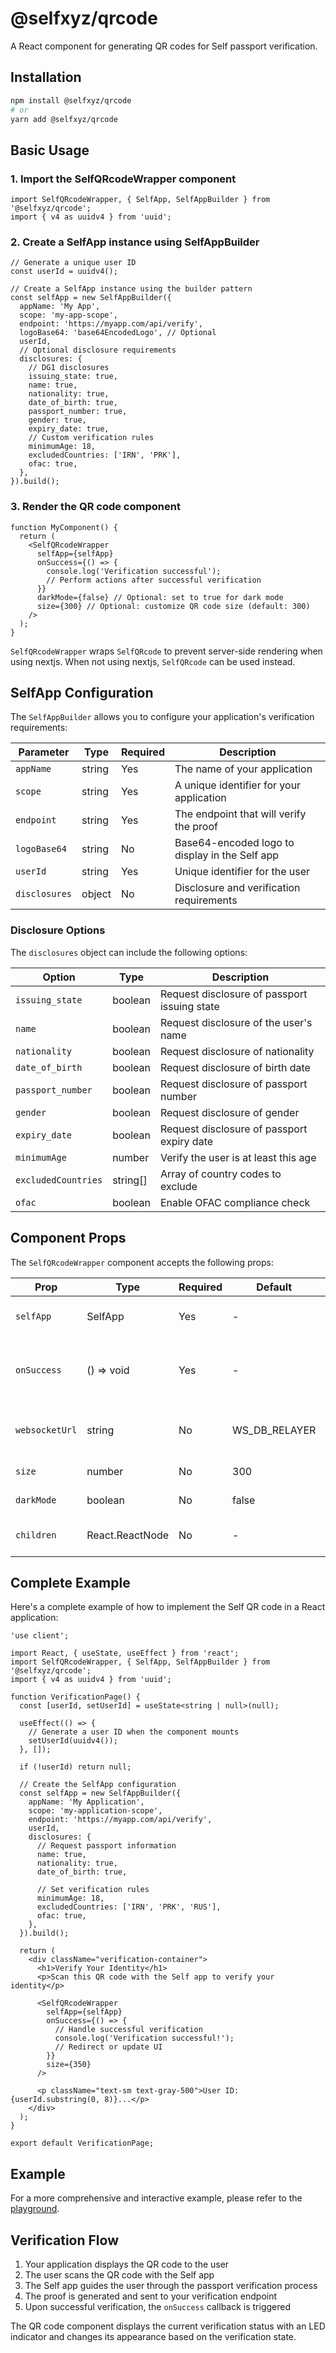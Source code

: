 # @selfxyz/qrcode

A React component for generating QR codes for Self passport verification.

## Installation

```bash
npm install @selfxyz/qrcode
# or
yarn add @selfxyz/qrcode
```

## Basic Usage

### 1. Import the SelfQRcodeWrapper component

```tsx
import SelfQRcodeWrapper, { SelfApp, SelfAppBuilder } from '@selfxyz/qrcode';
import { v4 as uuidv4 } from 'uuid';
```

### 2. Create a SelfApp instance using SelfAppBuilder

```tsx
// Generate a unique user ID
const userId = uuidv4();

// Create a SelfApp instance using the builder pattern
const selfApp = new SelfAppBuilder({
  appName: 'My App',
  scope: 'my-app-scope',
  endpoint: 'https://myapp.com/api/verify',
  logoBase64: 'base64EncodedLogo', // Optional
  userId,
  // Optional disclosure requirements
  disclosures: {
    // DG1 disclosures
    issuing_state: true,
    name: true,
    nationality: true,
    date_of_birth: true,
    passport_number: true,
    gender: true,
    expiry_date: true,
    // Custom verification rules
    minimumAge: 18,
    excludedCountries: ['IRN', 'PRK'],
    ofac: true,
  },
}).build();
```

### 3. Render the QR code component

```tsx
function MyComponent() {
  return (
    <SelfQRcodeWrapper
      selfApp={selfApp}
      onSuccess={() => {
        console.log('Verification successful');
        // Perform actions after successful verification
      }}
      darkMode={false} // Optional: set to true for dark mode
      size={300} // Optional: customize QR code size (default: 300)
    />
  );
}
```

`SelfQRcodeWrapper` wraps `SelfQRcode` to prevent server-side rendering when using nextjs. When not using nextjs, `SelfQRcode` can be used instead.

## SelfApp Configuration

The `SelfAppBuilder` allows you to configure your application's verification requirements:

| Parameter     | Type   | Required | Description                                    |
| ------------- | ------ | -------- | ---------------------------------------------- |
| `appName`     | string | Yes      | The name of your application                   |
| `scope`       | string | Yes      | A unique identifier for your application       |
| `endpoint`    | string | Yes      | The endpoint that will verify the proof        |
| `logoBase64`  | string | No       | Base64-encoded logo to display in the Self app |
| `userId`      | string | Yes      | Unique identifier for the user                 |
| `disclosures` | object | No       | Disclosure and verification requirements       |

### Disclosure Options

The `disclosures` object can include the following options:

| Option              | Type     | Description                                  |
| ------------------- | -------- | -------------------------------------------- |
| `issuing_state`     | boolean  | Request disclosure of passport issuing state |
| `name`              | boolean  | Request disclosure of the user's name        |
| `nationality`       | boolean  | Request disclosure of nationality            |
| `date_of_birth`     | boolean  | Request disclosure of birth date             |
| `passport_number`   | boolean  | Request disclosure of passport number        |
| `gender`            | boolean  | Request disclosure of gender                 |
| `expiry_date`       | boolean  | Request disclosure of passport expiry date   |
| `minimumAge`        | number   | Verify the user is at least this age         |
| `excludedCountries` | string[] | Array of country codes to exclude            |
| `ofac`              | boolean  | Enable OFAC compliance check                 |

## Component Props

The `SelfQRcodeWrapper` component accepts the following props:

| Prop           | Type            | Required | Default       | Description                                           |
| -------------- | --------------- | -------- | ------------- | ----------------------------------------------------- |
| `selfApp`      | SelfApp         | Yes      | -             | The SelfApp configuration object                      |
| `onSuccess`    | () => void      | Yes      | -             | Callback function executed on successful verification |
| `websocketUrl` | string          | No       | WS_DB_RELAYER | Custom WebSocket URL for verification                 |
| `size`         | number          | No       | 300           | QR code size in pixels                                |
| `darkMode`     | boolean         | No       | false         | Enable dark mode styling                              |
| `children`     | React.ReactNode | No       | -             | Custom children to render                             |

## Complete Example

Here's a complete example of how to implement the Self QR code in a React application:

```tsx
'use client';

import React, { useState, useEffect } from 'react';
import SelfQRcodeWrapper, { SelfApp, SelfAppBuilder } from '@selfxyz/qrcode';
import { v4 as uuidv4 } from 'uuid';

function VerificationPage() {
  const [userId, setUserId] = useState<string | null>(null);

  useEffect(() => {
    // Generate a user ID when the component mounts
    setUserId(uuidv4());
  }, []);

  if (!userId) return null;

  // Create the SelfApp configuration
  const selfApp = new SelfAppBuilder({
    appName: 'My Application',
    scope: 'my-application-scope',
    endpoint: 'https://myapp.com/api/verify',
    userId,
    disclosures: {
      // Request passport information
      name: true,
      nationality: true,
      date_of_birth: true,

      // Set verification rules
      minimumAge: 18,
      excludedCountries: ['IRN', 'PRK', 'RUS'],
      ofac: true,
    },
  }).build();

  return (
    <div className="verification-container">
      <h1>Verify Your Identity</h1>
      <p>Scan this QR code with the Self app to verify your identity</p>

      <SelfQRcodeWrapper
        selfApp={selfApp}
        onSuccess={() => {
          // Handle successful verification
          console.log('Verification successful!');
          // Redirect or update UI
        }}
        size={350}
      />

      <p className="text-sm text-gray-500">User ID: {userId.substring(0, 8)}...</p>
    </div>
  );
}

export default VerificationPage;
```

## Example

For a more comprehensive and interactive example, please refer to the [playground](https://github.com/selfxyz/playground/blob/main/app/page.tsx).

## Verification Flow

1. Your application displays the QR code to the user
2. The user scans the QR code with the Self app
3. The Self app guides the user through the passport verification process
4. The proof is generated and sent to your verification endpoint
5. Upon successful verification, the `onSuccess` callback is triggered

The QR code component displays the current verification status with an LED indicator and changes its appearance based on the verification state.
